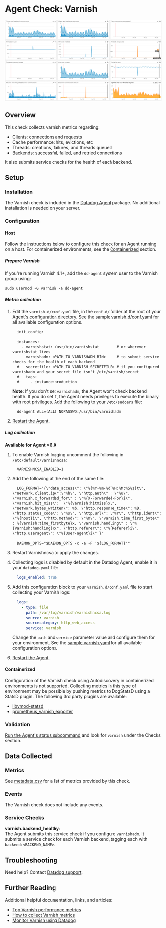 # Agent Check: Varnish

![Varnish default dashboard][1]

## Overview

This check collects varnish metrics regarding:

* Clients: connections and requests
* Cache performance: hits, evictions, etc
* Threads: creations, failures, and threads queued
* Backends: successful, failed, and retried connections

It also submits service checks for the health of each backend.

## Setup
### Installation

The Varnish check is included in the [Datadog Agent][3] package. No additional installation is needed on your server.

### Configuration
#### Host

Follow the instructions below to configure this check for an Agent running on a host. For containerized environments, see the [Containerized](#containerized) section.

##### Prepare Varnish

If you're running Varnish 4.1+, add the `dd-agent` system user to the Varnish group using:

```
sudo usermod -G varnish -a dd-agent
```

##### Metric collection

1. Edit the `varnish.d/conf.yaml` file, in the `conf.d/` folder at the root of your [Agent's configuration directory][4]. See the [sample varnish.d/conf.yaml][5] for all available configuration options.

    ```
      init_config:

      instances:
        - varnishstat: /usr/bin/varnishstat        # or wherever varnishstat lives
          varnishadm: <PATH_TO_VARNISHADM_BIN>     # to submit service checks for the health of each backend
      #   secretfile: <PATH_TO_VARNISH_SECRETFILE> # if you configured varnishadm and your secret file isn't /etc/varnish/secret
      #   tags:
      #     - instance:production
    ```

    **Note**: If you don't set `varnishadm`, the Agent won't check backend health. If you do set it, the Agent needs privileges to execute the binary with root privileges. Add the following to your `/etc/sudoers` file:

    ```
      dd-agent ALL=(ALL) NOPASSWD:/usr/bin/varnishadm
    ```

2. [Restart the Agent][6].

##### Log collection

**Available for Agent >6.0**

1. To enable Varnish logging uncomment the following in `/etc/default/varnishncsa`:

    ```
      VARNISHNCSA_ENABLED=1
    ```

2. Add the following at the end of the same file:

    ```
      LOG_FORMAT="{\"date_access\": \"%{%Y-%m-%dT%H:%M:%S%z}t\", \"network.client.ip\":\"%h\", \"http.auth\" : \"%u\", \"varnish.x_forwarded_for\" : \"%{X-Forwarded-For}i\", \"varnish.hit_miss\":  \"%{Varnish:hitmiss}x\", \"network.bytes_written\": %b, \"http.response_time\": %D, \"http.status_code\": \"%s\", \"http.url\": \"%r\", \"http.ident\": \"%{host}i\", \"http.method\": \"%m\", \"varnish.time_first_byte\" : %{Varnish:time_firstbyte}x, \"varnish.handling\" : \"%{Varnish:handling}x\", \"http.referer\": \"%{Referer}i\", \"http.useragent\": \"%{User-agent}i\" }"

      DAEMON_OPTS="$DAEMON_OPTS -c -a -F '${LOG_FORMAT}'"
    ```

3. Restart Varnishncsa to apply the changes.


4. Collecting logs is disabled by default in the Datadog Agent, enable it in your `datadog.yaml` file:

    ```yaml
      logs_enabled: true
    ```

5. Add this configuration block to your `varnish.d/conf.yaml` file to start collecting your Varnish logs:

    ```yaml
      logs:
        - type: file
          path: /var/log/varnish/varnishncsa.log
          source: varnish
          sourcecategory: http_web_access
          service: varnish
    ```
    Change the `path` and `service` parameter value and configure them for your environment.
    See the [sample varnish.yaml][5] for all available configuration options.

6. [Restart the Agent][6].

#### Containerized

Configuration of the Varnish check using Autodiscovery in containerized environments is not supported. Collecting metrics in this type of environment may be possible by pushing metrics to DogStatsD using a StatsD plugin. The following 3rd party plugins are available:

* [libvmod-statsd][7]
* [prometheus_varnish_exporter][8]

### Validation

[Run the Agent's status subcommand][10] and look for `varnish` under the Checks section.

## Data Collected
### Metrics
See [metadata.csv][11] for a list of metrics provided by this check.

### Events
The Varnish check does not include any events.

### Service Checks
**varnish.backend_healthy**:<br>
The Agent submits this service check if you configure `varnishadm`. It submits a service check for each Varnish backend, tagging each with `backend:<BACKEND_NAME>`.

## Troubleshooting
Need help? Contact [Datadog support][12].

## Further Reading
Additional helpful documentation, links, and articles:

* [Top Varnish performance metrics][13]
* [How to collect Varnish metrics][14]
* [Monitor Varnish using Datadog][15]


[1]: https://raw.githubusercontent.com/DataDog/integrations-core/master/varnish/images/varnish.png
[2]: https://docs.datadoghq.com/agent/autodiscovery/integrations
[3]: https://app.datadoghq.com/account/settings#agent
[4]: https://docs.datadoghq.com/agent/guide/agent-configuration-files/#agent-configuration-directory
[5]: https://github.com/DataDog/integrations-core/blob/master/varnish/datadog_checks/varnish/data/conf.yaml.example
[6]: https://docs.datadoghq.com/agent/guide/agent-commands/#start-stop-and-restart-the-agent
[7]: https://github.com/jib/libvmod-statsd
[8]: https://github.com/jonnenauha/prometheus_varnish_exporter
[10]: https://docs.datadoghq.com/agent/guide/agent-commands/#agent-status-and-information
[11]: https://github.com/DataDog/integrations-core/blob/master/varnish/metadata.csv
[12]: https://docs.datadoghq.com/help
[13]: https://www.datadoghq.com/blog/top-varnish-performance-metrics
[14]: https://www.datadoghq.com/blog/how-to-collect-varnish-metrics
[15]: https://www.datadoghq.com/blog/monitor-varnish-using-datadog
